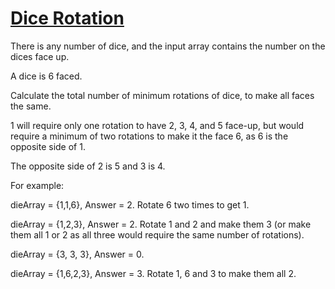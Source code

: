# [Dice Rotation](https://www.codewars.com/kata/dice-rotation "https://www.codewars.com/kata/5ff2093d375dca00170057bc")

There is any number of dice, and the input array contains the number on the dices face up.

A dice is 6 faced.

Calculate the total number of minimum rotations of dice, to make all faces the same.

1 will require only one rotation to have 2, 3, 4, and 5 face-up, but would require a minimum of two
rotations to make it the face 6, as 6 is the opposite side of 1.

The opposite side of 2 is 5 and 3 is 4.

For example:

dieArray = {1,1,6}, Answer = 2. Rotate 6 two times to get 1.

dieArray = {1,2,3}, Answer = 2. Rotate 1 and 2 and make them 3 (or make them all 1 or 2 as all three
would require the same number of rotations).

dieArray = {3, 3, 3}, Answer = 0.

dieArray = {1,6,2,3}, Answer = 3. Rotate 1, 6 and 3 to make them all 2.

